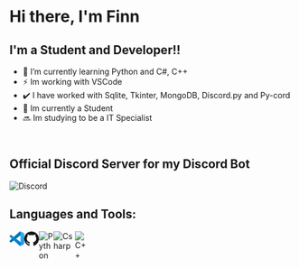 # Hi there, I'm Finn

## I'm a Student and Developer!!

- 🌱 I’m currently learning Python and C#, C++ 
- ⚡ Im working with VSCode
- ✔️ I have worked with Sqlite, Tkinter, MongoDB, Discord.py and Py-cord
- 📘 Im currently a Student
- 🔜 Im studying to be a IT Specialist

<br />

## Official Discord Server for my Discord Bot
![Discord](https://discord.com/api/guilds/954060045056901200/widget.png?style=banner2)

## Languages and Tools:

<img align="left" alt="Visual Studio Code" width="26px" src="https://raw.githubusercontent.com/github/explore/80688e429a7d4ef2fca1e82350fe8e3517d3494d/topics/visual-studio-code/visual-studio-code.png" />
<img align="left" alt="GitHub" width="26px" src="https://raw.githubusercontent.com/github/explore/78df643247d429f6cc873026c0622819ad797942/topics/github/github.png" />
<img align="left" alt="Python" width="26px" src="https://user-images.githubusercontent.com/66865117/148420255-b44003ac-22d9-4bdf-8e1e-65f2e8c4eb8a.png"/>
<img align="left" alt="Csharp" width="38px" src="https://user-images.githubusercontent.com/66865117/159082925-41f9b846-b6e3-4df4-9734-cd4de7a7d416.png"/>
<img align="left" alt="C++" width="26px" src="https://user-images.githubusercontent.com/66865117/159083075-d37ec3c5-758f-4551-aa20-a953a37fa412.png"/>
